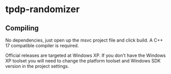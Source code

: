 # tpdp-randomizer
## Compiling
No dependencies, just open up the msvc project file and click build.
A C++ 17 compatible compiler is required.

Official releases are targeted at Windows XP. If you don't have the Windows XP toolset you will need to change the platform toolset and Windows SDK version in the project settings.
